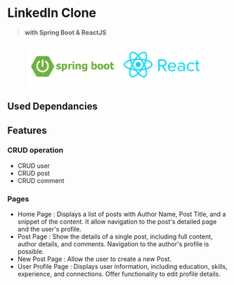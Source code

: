 # LinkedIn Clone
>**with Spring Boot & ReactJS**

<p align="center">
<img src="https://github.com/haroldraj/linkedin_clone/blob/main/assets//logo-spring-boot.png" alt="Spring Boot" width="40%" height="40%"/> 
  <img src="https://github.com/haroldraj/linkedin_clone/blob/main/assets//logo-react-js.png" alt="ReactJS" width="40%" height="40%"/> 
</p>

## Used Dependancies

## Features 

### CRUD operation 
- CRUD user
- CRUD post
- CRUD comment

### Pages 

- Home Page :
Displays a list of posts with Author Name, Post Title, and a snippet of the content. It allow navigation to the post's detailed page and the user's profile.
- Post Page : 
Show the details of a single post, including full content, author details, and comments. Navigation to the author's profile is possible.
- New Post Page : 
Allow the user to create a new Post.
- User Profile Page : 
Displays user information, including education, skills, experience, and connections. Offer functionality to edit profile details.
